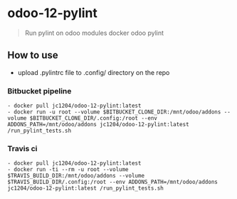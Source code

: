 # odoo-12-pylint
> Run pylint on odoo modules
docker odoo pylint

## How to use

- upload .pylintrc file to .config/ directory on the repo
### Bitbucket pipeline

```shell
- docker pull jc1204/odoo-12-pylint:latest
- docker run -u root --volume $BITBUCKET_CLONE_DIR:/mnt/odoo/addons --volume $BITBUCKET_CLONE_DIR/.config:/root --env ADDONS_PATH=/mnt/odoo/addons jc1204/odoo-12-pylint:latest /run_pylint_tests.sh
```

### Travis ci
```shell
- docker pull jc1204/odoo-12-pylint:latest
- docker run -ti --rm -u root --volume $TRAVIS_BUILD_DIR:/mnt/odoo/addons --volume $TRAVIS_BUILD_DIR/.config:/root --env ADDONS_PATH=/mnt/odoo/addons jc1204/odoo-12-pylint:latest /run_pylint_tests.sh
```

